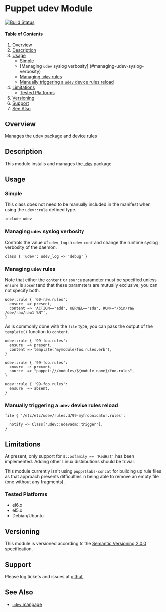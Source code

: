 Puppet udev Module
==================

[![Build Status](https://travis-ci.org/jhoblitt/puppet-udev.png)](https://travis-ci.org/jhoblitt/puppet-udev)

#### Table of Contents

1. [Overview](#overview)
2. [Description](#description)
3. [Usage](#usage)
    * [Simple](#simple)
    * [Managing `udev` syslog verbosity] (#managing-udev-syslog-verbosity)
    * [Managing `udev` rules](#managing-udev-rules)
    * [Manually triggering a `udev` device rules reload](#manually-triggering-a-udev-device-rules-reload)
4. [Limitations](#limitations)
    * [Tested Platforms](#tested-platforms)
5. [Versioning](#versioning)
6. [Support](#support)
7. [See Also](#see-also)


Overview
--------

Manages the udev package and device rules


Description
-----------

This module installs and manages the
[`udev`](http://www.freedesktop.org/software/systemd/man/udev.html) package.


Usage
-----

### Simple

This class does not need to be manually included in the manifest when using the
`udev::rule` defined type.

```puppet
include udev
```

### Managing `udev` syslog verbosity

Controls the value of `udev_log` in `udev.conf` and change the runtime syslog
verbosity of the daemon.

```puppet
class { 'udev': udev_log => 'debug' }
```

### Managing `udev` rules

Note that either the `content` or `source` parameter must be specified unless
`ensure` is `absent`and that these parameters are mutually exclusive; you can
not specify both.

```puppet
udev::rule { '60-raw.rules':
  ensure  => present,
  content => 'ACTION=="add", KERNEL=="sda", RUN+="/bin/raw /dev/raw/raw1 %N"',
}
```

As is commonly done with the `file` type, you can pass the output of the `template()` function to `content`.

```puppet
udev::rule { '99-foo.rules':
  ensure  => present,
  content => template('mymodule/foo.rules.erb'),
}
```

```puppet
udev::rule { '99-foo.rules':
  ensure  => present,
  source  => "puppet:///modules/${module_name}/foo.rules",
}
```

```puppet
udev::rule { '99-foo.rules':
  ensure  => absent,
}
```

### Manually triggering a `udev` device rules reload

```puppet
file { '/etc/etc/udev/rules.d/99-myfrobnicator.rules':
  ...
  notify => Class['udev::udevadm::trigger'],
}
```


Limitations
-----------

At present, only support for `$::osfamily == 'RedHat'` has been implemented.
Adding other Linux distributions should be trivial.

This module currently isn't using `puppetlabs-concat` for building up rule
files as that approach presents difficulties in being able to remove an empty
file (one without any fragments).

### Tested Platforms

* el6.x
* el5.x
* Debian/Ubuntu


Versioning
----------

This module is versioned according to the [Semantic Versioning
2.0.0](http://semver.org/spec/v2.0.0.html) specification.


Support
-------

Please log tickets and issues at
[github](https://github.com/jhoblitt/puppet-udev/issues)


See Also
--------

* [`udev` manpage](http://www.freedesktop.org/software/systemd/man/udev.html)
